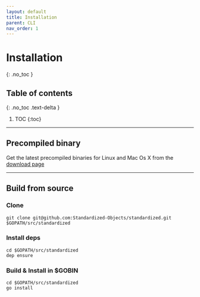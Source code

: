 ```yaml
---
layout: default
title: Installation
parent: CLI
nav_order: 1
---
```


# Installation
{: .no_toc }

## Table of contents
{: .no_toc .text-delta }

1. TOC
{:toc}

---

## Precompiled binary

Get the latest precompiled binaries for Linux and Mac Os X from the [download page](https://github.com/Standardized-Objects/standardized/releases)

---

## Build from source

### Clone

    git clone git@github.com:Standardized-Objects/standardized.git $GOPATH/src/standardized

### Install deps

    cd $GOPATH/src/standardized
    dep ensure
    
### Build & Install in $GOBIN

    cd $GOPATH/src/standardized
    go install
